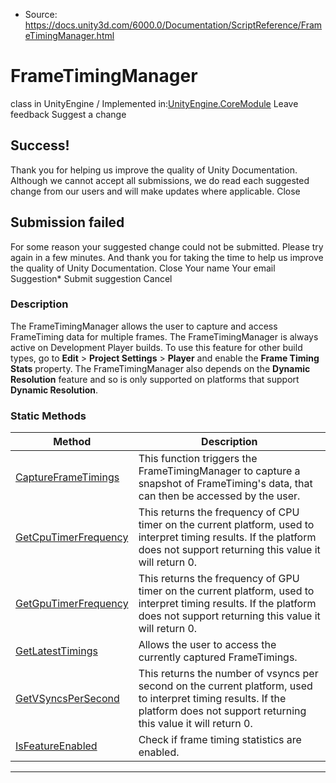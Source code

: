 * Source: https://docs.unity3d.com/6000.0/Documentation/ScriptReference/FrameTimingManager.html

# FrameTimingManager
class in UnityEngine
/
Implemented in:[UnityEngine.CoreModule](https://docs.unity3d.com/6000.0/Documentation/ScriptReference/UnityEngine.CoreModule.html)
Leave feedback
Suggest a change
## Success!
Thank you for helping us improve the quality of Unity Documentation. Although we cannot accept all submissions, we do read each suggested change from our users and will make updates where applicable.
Close
## Submission failed
For some reason your suggested change could not be submitted. Please <a>try again</a> in a few minutes. And thank you for taking the time to help us improve the quality of Unity Documentation.
Close
Your name Your email Suggestion* Submit suggestion
Cancel
### Description
The FrameTimingManager allows the user to capture and access FrameTiming data for multiple frames.
The FrameTimingManager is always active on Development Player builds. To use this feature for other build types, go to **Edit** > **Project Settings** > **Player** and enable the **Frame Timing Stats** property. The FrameTimingManager also depends on the **Dynamic Resolution** feature and so is only supported on platforms that support **Dynamic Resolution**.
### Static Methods
Method | Description  
---|---  
[CaptureFrameTimings](https://docs.unity3d.com/6000.0/Documentation/ScriptReference/FrameTimingManager.CaptureFrameTimings.html) | This function triggers the FrameTimingManager to capture a snapshot of FrameTiming's data, that can then be accessed by the user.  
[GetCpuTimerFrequency](https://docs.unity3d.com/6000.0/Documentation/ScriptReference/FrameTimingManager.GetCpuTimerFrequency.html) | This returns the frequency of CPU timer on the current platform, used to interpret timing results. If the platform does not support returning this value it will return 0.  
[GetGpuTimerFrequency](https://docs.unity3d.com/6000.0/Documentation/ScriptReference/FrameTimingManager.GetGpuTimerFrequency.html) | This returns the frequency of GPU timer on the current platform, used to interpret timing results. If the platform does not support returning this value it will return 0.  
[GetLatestTimings](https://docs.unity3d.com/6000.0/Documentation/ScriptReference/FrameTimingManager.GetLatestTimings.html) | Allows the user to access the currently captured FrameTimings.  
[GetVSyncsPerSecond](https://docs.unity3d.com/6000.0/Documentation/ScriptReference/FrameTimingManager.GetVSyncsPerSecond.html) | This returns the number of vsyncs per second on the current platform, used to interpret timing results. If the platform does not support returning this value it will return 0.  
[IsFeatureEnabled](https://docs.unity3d.com/6000.0/Documentation/ScriptReference/FrameTimingManager.IsFeatureEnabled.html) | Check if frame timing statistics are enabled.  
* * *
